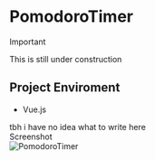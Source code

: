 # PomodoroTimer
> [!IMPORTANT]
> This is still under construction

## Project Enviroment
- Vue.js 


<span>tbh i have no idea what to write here</span>
<br>Screenshot</br>
![PomodoroTimer](https://github.com/user-attachments/assets/abf83bf0-b982-4a02-9910-23e8b4e6415a)
